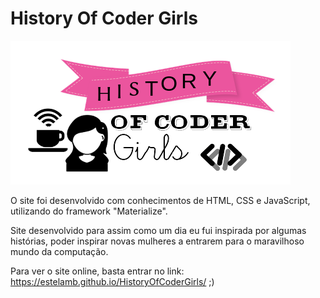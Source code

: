 # History Of Coder Girls

![](<https://github.com/Estelamb/HistoryOfCoderGirls/blob/master/img/Logo.png>)

O site foi desenvolvido com conhecimentos de HTML, CSS e JavaScript, utilizando do framework "Materialize".

Site desenvolvido para assim como um dia eu fui inspirada por algumas histórias, poder inspirar novas mulheres a entrarem para o maravilhoso mundo da computação. 

Para ver o site online, basta entrar no link: https://estelamb.github.io/HistoryOfCoderGirls/ ;)